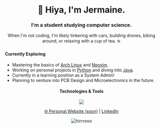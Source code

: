 <h1 align="center">👋 Hiya, I'm Jermaine.</h1>
<h3 align="center">I'm a student studying computer science.</h3>

<p align="center">When I'm not coding, I'm likely tinkering with cars, building drones, biking around, or relaxing with a cup of tea. ☕</p>

#### Currently Exploring
- Mastering the basics of [Arch Linux](https://archlinux.org/) and [Neovim](https://neovim.io/).
- Working on personal projects in [Python](https://www.python.org/) and diving into [Java](https://www.w3schools.com/java/).
- Currently in a learning position as a System Admin!
- Planning to venture into PCB Design and Microelectronics in the future.
 

<h4 align ="center">Technologies & Tools</h4>
<p align="center">
    <img src="https://skillicons.dev/icons?i=arch,docker,py,java,obsidian,vim" />
</p>

<p align="center">
    <a href="https://hirrrooo.com">🌐 Personal Website (soon)</a> | 
    <a href="https://linkedin.com/in/JermaineL">LinkedIn</a>
</p>

<p align="center">
    <img src="https://komarev.com/ghpvc/?username=hirrrooo&label=Profile%20views&color=000000&style=pixel" alt="hirrrooo" />
</p>
